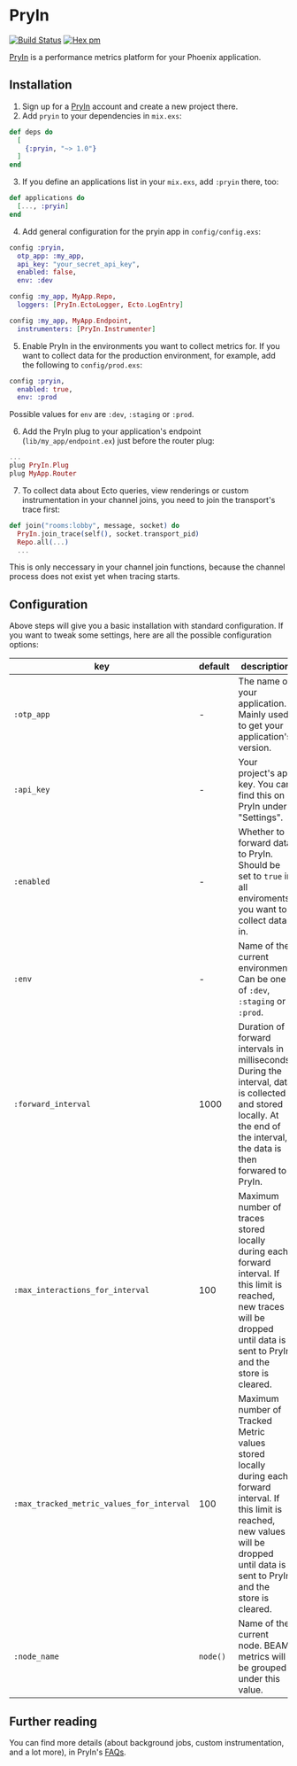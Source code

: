 # PryIn

[![Build Status](https://travis-ci.org/pryin-io/pryin.svg?branch=master)](https://travis-ci.org/pryin-io/pryin)
[![Hex pm](http://img.shields.io/hexpm/v/pryin.svg?style=flat)](https://hex.pm/packages/pryin)

[PryIn](https://pryin.io) is a performance metrics platform for your Phoenix application.

## Installation

  1. Sign up for a [PryIn](https://pryin.io) account and create a new project there.
  2. Add `pryin` to your dependencies in `mix.exs`:

```elixir
def deps do
  [
    {:pryin, "~> 1.0"}
  ]
end
```

  3. If you define an applications list in your `mix.exs`, add `:pryin` there, too:
```elixir
def applications do
  [..., :pryin]
end
```

  4. Add general configuration for the pryin app in `config/config.exs`:

```elixir
config :pryin,
  otp_app: :my_app,
  api_key: "your_secret_api_key",
  enabled: false,
  env: :dev

config :my_app, MyApp.Repo,
  loggers: [PryIn.EctoLogger, Ecto.LogEntry]

config :my_app, MyApp.Endpoint,
  instrumenters: [PryIn.Instrumenter]
```


  5. Enable PryIn in the environments you want to collect metrics for.
    If you want to collect data for the production environment, for example,
    add the following to `config/prod.exs`:

```elixir
config :pryin,
  enabled: true,
  env: :prod
```

  Possible values for `env` are `:dev`, `:staging` or `:prod`.

  6. Add the PryIn plug to your application's endpoint (`lib/my_app/endpoint.ex`) just before the router plug:


```elixir
...
plug PryIn.Plug
plug MyApp.Router
```


  7. To collect data about Ecto queries, view renderings or custom instrumentation in your channel joins,
  you need to join the transport's trace first:
```elixir
def join("rooms:lobby", message, socket) do
  PryIn.join_trace(self(), socket.transport_pid)
  Repo.all(...)
  ...
```

This is only neccessary in your channel join functions,
because the channel process does not exist yet when tracing starts.

## Configuration

Above steps will give you a basic installation with standard configuration.
If you want to tweak some settings, here are all the possible configuration options:

| key | default | description |
|-----|---------|-------------|
| `:otp_app` | - | The name of your application. Mainly used to get your application's version. |
| `:api_key` | - | Your project's api key. You can find this on PryIn under "Settings". |
| `:enabled` | - | Whether to forward data to PryIn. Should be set to `true` in all enviroments you want to collect data in. |
| `:env` | - | Name of the current environment. Can be one of `:dev`, `:staging` or `:prod`. |
| `:forward_interval` | 1000 | Duration of forward intervals in milliseconds. During the interval, data is collected and stored locally. At the end of the interval, the data is then forwared to PryIn. |
| `:max_interactions_for_interval` | 100 | Maximum number of traces stored locally during each forward interval. If this limit is reached, new traces will be dropped until data is sent to PryIn and the store is cleared. |
| `:max_tracked_metric_values_for_interval` | 100 | Maximum number of Tracked Metric values stored locally during each forward interval. If this limit is reached, new values will be dropped until data is sent to PryIn and the store is cleared. |
| `:node_name` | `node()` | Name of the current node. BEAM metrics will be grouped under this value. |

## Further reading

You can find more details (about background jobs, custom instrumentation, and a lot more), in PryIn's [FAQs](https://pryin.zendesk.com).
